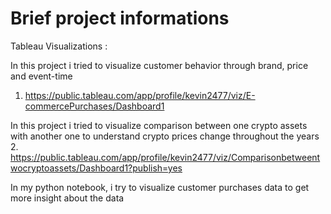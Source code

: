 # Brief project informations

Tableau Visualizations :

In this project i tried to visualize customer behavior through brand, price and event-time
1. https://public.tableau.com/app/profile/kevin2477/viz/E-commercePurchases/Dashboard1


In this project i tried to visualize comparison between one crypto assets with another one to understand crypto prices change throughout the years
2. https://public.tableau.com/app/profile/kevin2477/viz/Comparisonbetweentwocryptoassets/Dashboard1?publish=yes


In my python notebook, i try to visualize customer purchases data to get more insight about the data
